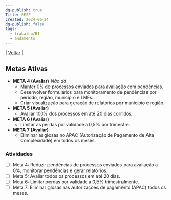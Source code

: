 ```yaml
---
dg-publish: true
Title: FESF
created: 2024-06-14
dg-publish: false
tags:
  - trabalho/BI
  - andamento
---
```

| [Voltar](index) |
## **Metas Ativas**
- **META 4 (Avaliar)** _Não dá_
   - Manter 0% de processos enviados para avaliação com pendências.
   - Desenvolver formulários para monitoramento de pendências por período, região, município e LMEs.
   - Criar visualização para geração de relatórios por município e região.
- **META 5 (Avaliar)**
   - Avaliar 100% dos processos em até 20 dias corridos.
- **META 6 (Avaliar)**
   - Limitar as perdas por validade a 0,5% por trimestre.
- **META 7 (Avaliar)**
   - Eliminar as glosas no APAC (Autorização de Pagamento de Alta Complexidade) em todos os meses.
### Atividades
- [ ] Meta 4: Reduzir pendências de processos enviados para avaliação a 0%, monitorar pendências e gerar relatórios.
- [ ] Meta 5: Avaliar todos os processos em até 20 dias.
- [ ] Meta 6: Limitar perdas por validade a 0,5% trimestralmente.
- [ ] Meta 7: Eliminar glosas nas autorizações de pagamento (APAC) todos os meses.
